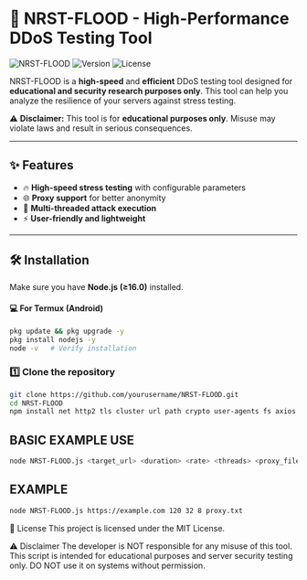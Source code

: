 # 🚀 NRST-FLOOD - High-Performance DDoS Testing Tool

![NRST-FLOOD](https://img.shields.io/badge/Node.js-≥16.0-green?style=flat-square)
![Version](https://img.shields.io/badge/Version-1.0-blue?style=flat-square)
![License](https://img.shields.io/badge/License-MIT-red?style=flat-square)

NRST-FLOOD is a **high-speed** and **efficient** DDoS testing tool designed for **educational and security research purposes only**. This tool can help you analyze the resilience of your servers against stress testing.

⚠️ **Disclaimer:** This tool is for **educational purposes only**. Misuse may violate laws and result in serious consequences.

---

## ✨ Features
- 🔥 **High-speed stress testing** with configurable parameters
- 🌐 **Proxy support** for better anonymity
- 📡 **Multi-threaded attack execution**
- ⚡ **User-friendly and lightweight**

---

## 🛠️ Installation

Make sure you have **Node.js (≥16.0)** installed.

#### 💻 **For Termux (Android)**
```sh
pkg update && pkg upgrade -y
pkg install nodejs -y
node -v   # Verify installation
```

### 1️⃣ Clone the repository
```sh
git clone https://github.com/yourusername/NRST-FLOOD.git
cd NRST-FLOOD
npm install net http2 tls cluster url path crypto user-agents fs axios https

```

## BASIC EXAMPLE USE 
```sh
node NRST-FLOOD.js <target_url> <duration> <rate> <threads> <proxy_file>
```
## EXAMPLE
```sh
node NRST-FLOOD.js https://example.com 120 32 8 proxy.txt
```
📜 License
This project is licensed under the MIT License.

⚠️ Disclaimer
The developer is NOT responsible for any misuse of this tool. This script is intended for educational purposes and server security testing only. DO NOT use it on systems without permission.
